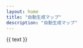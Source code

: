 ```yaml
---
layout: home
title: "自動生成マップ"
description: "自動生成マップ"
---
```


<script setup lang="ts">
import { computed } from 'vue'
import { useRoute } from 'vitepress'
import { getStationByIdLazy } from '../.vitepress/theme/lib/dataLoaders.ts'
import { onMounted, onUnmounted, ref } from 'vue'

const route = useRoute()

const station = computed(() => {
  void route.path
  if (typeof window === 'undefined') return ''
  return new URLSearchParams(window.location.search).get('station')
})

const text = ref('')

const width = ref(0)
const height = ref(0)
const updateSize = () => {
  if (typeof window === 'undefined') return
  width.value = window.innerWidth
  height.value = window.innerHeight
}

onMounted(async () => {
    updateSize()
    window.addEventListener('resize', updateSize)
    if (!station.value) return
    console.log(station.value)
    const data = await getStationByIdLazy(station.value)
    console.log(data)
    text.value = data.name

    let viewHeight = height.value - 200
    let viewWidth = width.value - 200

    if (viewWidth < data.x) {
        text.value = text.value + " 右"
    } else {
        text.value = text.value + " 左"
    }

    if (viewHeight < data.y) {
        text.value = text.value + "下にあります"
    } else {
        text.value = text.value + "にあります"
    }

    if (viewWidth > data.x && viewHeight < data.y) {
        text.value = data.name + " 下にあります"
    }

    if (viewWidth > data.x && viewHeight > data.y) {
        text.value = data.name + " 画面内にあります"
    }
})

onUnmounted(() => {
  if (typeof window === 'undefined') return
  window.removeEventListener('resize', updateSize)
})
</script>


<p style="margin: 0;">{{ text }}</p>

<LinesMap :station="station" />